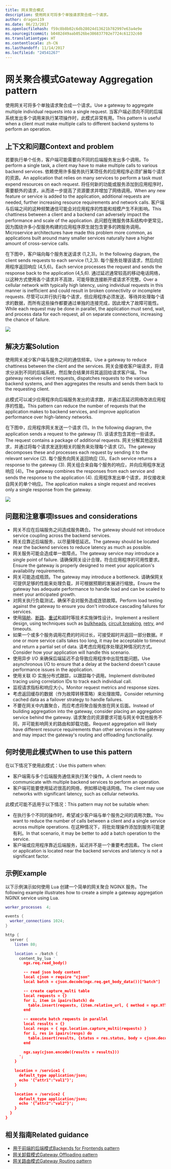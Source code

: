 ```yaml
---
title: 网关聚合模式
description: 使用网关可将多个单独请求聚合成一个请求。
author: dragon119
ms.date: 06/23/2017
ms.openlocfilehash: f59c8b8b02c6db28024d13621b782997e63a4e9e
ms.sourcegitcommit: b0482d49aab0526be386837702e7724c61232c60
ms.translationtype: HT
ms.contentlocale: zh-CN
ms.lasthandoff: 11/14/2017
ms.locfileid: "24541267"
---
```

# <a name="gateway-aggregation-pattern"></a><span data-ttu-id="bfe3d-103">网关聚合模式</span><span class="sxs-lookup"><span data-stu-id="bfe3d-103">Gateway Aggregation pattern</span></span>

<span data-ttu-id="bfe3d-104">使用网关可将多个单独请求聚合成一个请求。</span><span class="sxs-lookup"><span data-stu-id="bfe3d-104">Use a gateway to aggregate multiple individual requests into a single request.</span></span> <span data-ttu-id="bfe3d-105">当客户端必须向不同的后端系统发出多个调用来执行某项操作时，此模式非常有用。</span><span class="sxs-lookup"><span data-stu-id="bfe3d-105">This pattern is useful when a client must make multiple calls to different backend systems to perform an operation.</span></span>

## <a name="context-and-problem"></a><span data-ttu-id="bfe3d-106">上下文和问题</span><span class="sxs-lookup"><span data-stu-id="bfe3d-106">Context and problem</span></span>

<span data-ttu-id="bfe3d-107">若要执行单个任务，客户端可能需要向不同的后端服务发出多个调用。</span><span class="sxs-lookup"><span data-stu-id="bfe3d-107">To perform a single task, a client may have to make multiple calls to various backend services.</span></span> <span data-ttu-id="bfe3d-108">依赖使用许多服务执行某项任务的应用程序必须扩展每个请求的资源。</span><span class="sxs-lookup"><span data-stu-id="bfe3d-108">An application that relies on many services to perform a task must expend resources on each request.</span></span> <span data-ttu-id="bfe3d-109">将任何新的功能或服务添加到应用程序时，需要额外的请求，从而进一步提高了资源要求并增加了网络调用。</span><span class="sxs-lookup"><span data-stu-id="bfe3d-109">When any new feature or service is added to the application, additional requests are needed, further increasing resource requirements and network calls.</span></span> <span data-ttu-id="bfe3d-110">客户端与后端之间的这种频繁通信可能会对应用程序的性能和规模产生不利影响。</span><span class="sxs-lookup"><span data-stu-id="bfe3d-110">This chattiness between a client and a backend can adversely impact the performance and scale of the application.</span></span>  <span data-ttu-id="bfe3d-111">此问题在微服务体系结构中更常见，因为围绕许多小型服务构建的应用程序原生就包含更多的跨服务调用。</span><span class="sxs-lookup"><span data-stu-id="bfe3d-111">Microservice architectures have made this problem more common, as applications built around many smaller services naturally have a higher amount of cross-service calls.</span></span> 

<span data-ttu-id="bfe3d-112">在下图中，客户端向每个服务发送请求 (1,2,3)。</span><span class="sxs-lookup"><span data-stu-id="bfe3d-112">In the following diagram, the client sends requests to each service (1,2,3).</span></span> <span data-ttu-id="bfe3d-113">每个服务处理该请求，然后向应用程序返回响应 (4,5,6)。</span><span class="sxs-lookup"><span data-stu-id="bfe3d-113">Each service processes the request and sends the response back to the application (4,5,6).</span></span> <span data-ttu-id="bfe3d-114">通过延迟通常较高的移动电话网络，以这种方式使用各个请求并不高效，可能导致连接断开或请求不完整。</span><span class="sxs-lookup"><span data-stu-id="bfe3d-114">Over a cellular network with typically high latency, using individual requests in this manner is inefficient and could result in broken connectivity or incomplete requests.</span></span> <span data-ttu-id="bfe3d-115">尽管可以并行执行每个请求，但应用程序必须发送、等待并处理每个请求的数据，而所有这些操作都要通过单独的连接完成，因此增大了故障可能性。</span><span class="sxs-lookup"><span data-stu-id="bfe3d-115">While each request may be done in parallel, the application must send, wait, and process data for each request, all on separate connections, increasing the chance of failure.</span></span>

![](./_images/gateway-aggregation-problem.png) 

## <a name="solution"></a><span data-ttu-id="bfe3d-116">解决方案</span><span class="sxs-lookup"><span data-stu-id="bfe3d-116">Solution</span></span>

<span data-ttu-id="bfe3d-117">使用网关减少客户端与服务之间的通信频率。</span><span class="sxs-lookup"><span data-stu-id="bfe3d-117">Use a gateway to reduce chattiness between the client and the services.</span></span> <span data-ttu-id="bfe3d-118">网关会接收客户端请求，将请求分派到不同的后端系统，然后聚合结果并将其返回给请求客户端。</span><span class="sxs-lookup"><span data-stu-id="bfe3d-118">The gateway receives client requests, dispatches requests to the various backend systems, and then aggregates the results and sends them back to the requesting client.</span></span>

<span data-ttu-id="bfe3d-119">此模式可以减少应用程序向后端服务发出的请求数，并通过高延迟网络改进应用程序的性能。</span><span class="sxs-lookup"><span data-stu-id="bfe3d-119">This pattern can reduce the number of requests that the application makes to backend services, and improve application performance over high-latency networks.</span></span>

<span data-ttu-id="bfe3d-120">在下图中，应用程序网关发送一个请求 (1)。</span><span class="sxs-lookup"><span data-stu-id="bfe3d-120">In the following diagram, the application sends a request to the gateway (1).</span></span> <span data-ttu-id="bfe3d-121">该请求包含其他一些请求。</span><span class="sxs-lookup"><span data-stu-id="bfe3d-121">The request contains a package of additional requests.</span></span> <span data-ttu-id="bfe3d-122">网关分解其他这些请求，并通过将每个请求发送到相关的服务来处理每个请求 (2)。</span><span class="sxs-lookup"><span data-stu-id="bfe3d-122">The gateway decomposes these and processes each request by sending it to the relevant service (2).</span></span> <span data-ttu-id="bfe3d-123">每个服务向网关返回响应 (3)。</span><span class="sxs-lookup"><span data-stu-id="bfe3d-123">Each service returns a response to the gateway (3).</span></span> <span data-ttu-id="bfe3d-124">网关组合来自每个服务的响应，并向应用程序发送响应 (4)。</span><span class="sxs-lookup"><span data-stu-id="bfe3d-124">The gateway combines the responses from each service and sends the response to the application (4).</span></span> <span data-ttu-id="bfe3d-125">应用程序发出单个请求，并仅接收来自网关的单个响应。</span><span class="sxs-lookup"><span data-stu-id="bfe3d-125">The application makes a single request and receives only a single response from the gateway.</span></span>

![](./_images/gateway-aggregation.png)

## <a name="issues-and-considerations"></a><span data-ttu-id="bfe3d-126">问题和注意事项</span><span class="sxs-lookup"><span data-stu-id="bfe3d-126">Issues and considerations</span></span>

- <span data-ttu-id="bfe3d-127">网关不应在后端服务之间造成服务耦合。</span><span class="sxs-lookup"><span data-stu-id="bfe3d-127">The gateway should not introduce service coupling across the backend services.</span></span>
- <span data-ttu-id="bfe3d-128">网关应靠近后端服务，以尽量降低延迟。</span><span class="sxs-lookup"><span data-stu-id="bfe3d-128">The gateway should be located near the backend services to reduce latency as much as possible.</span></span>
- <span data-ttu-id="bfe3d-129">网关服务可能会造成单一故障点。</span><span class="sxs-lookup"><span data-stu-id="bfe3d-129">The gateway service may introduce a single point of failure.</span></span> <span data-ttu-id="bfe3d-130">请确保网关设计合理，符合应用程序的可用性要求。</span><span class="sxs-lookup"><span data-stu-id="bfe3d-130">Ensure the gateway is properly designed to meet your application's availability requirements.</span></span>
- <span data-ttu-id="bfe3d-131">网关可能造成瓶颈。</span><span class="sxs-lookup"><span data-stu-id="bfe3d-131">The gateway may introduce a bottleneck.</span></span> <span data-ttu-id="bfe3d-132">请确保网关可提供足够的性能来处理负载，并可根据预期的发展进行缩放。</span><span class="sxs-lookup"><span data-stu-id="bfe3d-132">Ensure the gateway has adequate performance to handle load and can be scaled to meet your anticipated growth.</span></span>
- <span data-ttu-id="bfe3d-133">对网关执行负载测试，确保不会对服务造成连锁故障。</span><span class="sxs-lookup"><span data-stu-id="bfe3d-133">Perform load testing against the gateway to ensure you don't introduce cascading failures for services.</span></span>
- <span data-ttu-id="bfe3d-134">使用[隔舱][bulkhead]、[断路][circuit-breaker]、[重试][retry]和超时等技术实施弹性设计。</span><span class="sxs-lookup"><span data-stu-id="bfe3d-134">Implement a resilient design, using techniques such as [bulkheads][bulkhead], [circuit breaking][circuit-breaker], [retry][retry], and timeouts.</span></span>
- <span data-ttu-id="bfe3d-135">如果一个或多个服务调用花费的时间过长，可接受超时并返回一部分数据。</span><span class="sxs-lookup"><span data-stu-id="bfe3d-135">If one or more service calls takes too long, it may be acceptable to timeout and return a partial set of data.</span></span> <span data-ttu-id="bfe3d-136">请考虑应用程序处理这种情况的方式。</span><span class="sxs-lookup"><span data-stu-id="bfe3d-136">Consider how your application will handle this scenario.</span></span>
- <span data-ttu-id="bfe3d-137">使用异步 I/O 来确保后端延迟不会导致应用程序中出现性能问题。</span><span class="sxs-lookup"><span data-stu-id="bfe3d-137">Use asynchronous I/O to ensure that a delay at the backend doesn't cause performance issues in the application.</span></span>
- <span data-ttu-id="bfe3d-138">使用关联 ID 实施分布式跟踪，以跟踪每个调用。</span><span class="sxs-lookup"><span data-stu-id="bfe3d-138">Implement distributed tracing using correlation IDs to track each individual call.</span></span>
- <span data-ttu-id="bfe3d-139">监视请求指标和响应大小。</span><span class="sxs-lookup"><span data-stu-id="bfe3d-139">Monitor request metrics and response sizes.</span></span>
- <span data-ttu-id="bfe3d-140">考虑返回缓存的数据（作为故障转移策略）来处理故障。</span><span class="sxs-lookup"><span data-stu-id="bfe3d-140">Consider returning cached data as a failover strategy to handle failures.</span></span>
- <span data-ttu-id="bfe3d-141">不要在网关中内置聚合，而应考虑将聚合服务放在网关后面。</span><span class="sxs-lookup"><span data-stu-id="bfe3d-141">Instead of building aggregation into the gateway, consider placing an aggregation service behind the gateway.</span></span> <span data-ttu-id="bfe3d-142">请求聚合的资源要求可能与网关中其他服务不同，并可能影响网关的路由和卸载功能。</span><span class="sxs-lookup"><span data-stu-id="bfe3d-142">Request aggregation will likely have different resource requirements than other services in the gateway and may impact the gateway's routing and offloading functionality.</span></span>

## <a name="when-to-use-this-pattern"></a><span data-ttu-id="bfe3d-143">何时使用此模式</span><span class="sxs-lookup"><span data-stu-id="bfe3d-143">When to use this pattern</span></span>

<span data-ttu-id="bfe3d-144">在以下情况下使用此模式：</span><span class="sxs-lookup"><span data-stu-id="bfe3d-144">Use this pattern when:</span></span>

- <span data-ttu-id="bfe3d-145">客户端需与多个后端服务通信来执行某个操作。</span><span class="sxs-lookup"><span data-stu-id="bfe3d-145">A client needs to communicate with multiple backend services to perform an operation.</span></span>
- <span data-ttu-id="bfe3d-146">客户端可能要使用延迟很高的网络，例如移动电话网络。</span><span class="sxs-lookup"><span data-stu-id="bfe3d-146">The client may use networks with significant latency, such as cellular networks.</span></span>

<span data-ttu-id="bfe3d-147">此模式可能不适用于以下情况：</span><span class="sxs-lookup"><span data-stu-id="bfe3d-147">This pattern may not be suitable when:</span></span>

- <span data-ttu-id="bfe3d-148">在执行多个不同的操作时，希望减少客户端与单个服务之间的调用次数。</span><span class="sxs-lookup"><span data-stu-id="bfe3d-148">You want to reduce the number of calls between a client and a single service across multiple operations.</span></span> <span data-ttu-id="bfe3d-149">在这种情况下，将批处理操作添加到服务可能更有利。</span><span class="sxs-lookup"><span data-stu-id="bfe3d-149">In that scenario, it may be better to add a batch operation to the service.</span></span>
- <span data-ttu-id="bfe3d-150">客户端或应用程序靠近后端服务，延迟并不是一个重要考虑因素。</span><span class="sxs-lookup"><span data-stu-id="bfe3d-150">The client or application is located near the backend services and latency is not a significant factor.</span></span>

## <a name="example"></a><span data-ttu-id="bfe3d-151">示例</span><span class="sxs-lookup"><span data-stu-id="bfe3d-151">Example</span></span>

<span data-ttu-id="bfe3d-152">以下示例演示如何使用 Lua 创建一个简单的网关聚合 NGINX 服务。</span><span class="sxs-lookup"><span data-stu-id="bfe3d-152">The following example illustrates how to create a simple a gateway aggregation NGINX service using Lua.</span></span>

```lua
worker_processes  4;

events {
  worker_connections 1024;
}

http {
  server {
    listen 80;

    location = /batch {
      content_by_lua '
        ngx.req.read_body()

        -- read json body content
        local cjson = require "cjson"
        local batch = cjson.decode(ngx.req.get_body_data())["batch"]

        -- create capture_multi table
        local requests = {}
        for i, item in ipairs(batch) do
          table.insert(requests, {item.relative_url, { method = ngx.HTTP_GET}})
        end

        -- execute batch requests in parallel
        local results = {}
        local resps = { ngx.location.capture_multi(requests) }
        for i, res in ipairs(resps) do
          table.insert(results, {status = res.status, body = cjson.decode(res.body), header = res.header})
        end

        ngx.say(cjson.encode({results = results}))
      ';
    }

    location = /service1 {
      default_type application/json;
      echo '{"attr1":"val1"}';
    }

    location = /service2 {
      default_type application/json;
      echo '{"attr2":"val2"}';
    }
  }
}
```

## <a name="related-guidance"></a><span data-ttu-id="bfe3d-153">相关指南</span><span class="sxs-lookup"><span data-stu-id="bfe3d-153">Related guidance</span></span>

- [<span data-ttu-id="bfe3d-154">用于前端的后端模式</span><span class="sxs-lookup"><span data-stu-id="bfe3d-154">Backends for Frontends pattern</span></span>](./backends-for-frontends.md)
- [<span data-ttu-id="bfe3d-155">网关卸载模式</span><span class="sxs-lookup"><span data-stu-id="bfe3d-155">Gateway Offloading pattern</span></span>](./gateway-offloading.md)
- [<span data-ttu-id="bfe3d-156">网关路由模式</span><span class="sxs-lookup"><span data-stu-id="bfe3d-156">Gateway Routing pattern</span></span>](./gateway-routing.md)

[bulkhead]: ./bulkhead.md
[circuit-breaker]: ./circuit-breaker.md
[retry]: ./retry.md